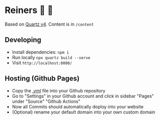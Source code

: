 # Reiners 🥈 🧠

Based on [Quartz v4](https://quartz.jzhao.xyz). Content is in `/content`

## Developing

- Install dependencies: `npm i`
- Run locally `npx quartz build --serve`
- Visit `http://localhost:8080/`

## Hosting (Github Pages)

- Copy the [.yml](https://quartz.jzhao.xyz/hosting#github-pages) file into your Github repository
- Go to "Settings" in your Github account and click in sidebar "Pages" under "Source" "Github Actions"
- Now all Commits should automatically doploy into your website
- (Optional) rename your default domain into your own custom domain  